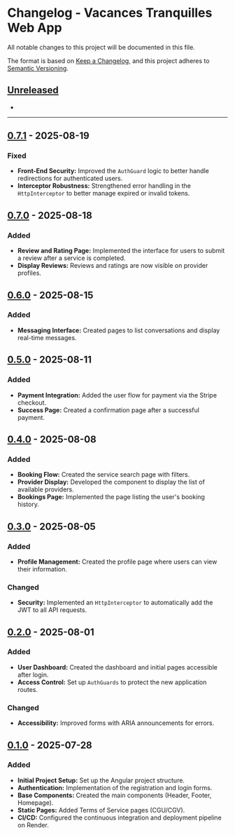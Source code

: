 # Changelog - Vacances Tranquilles Web App

All notable changes to this project will be documented in this file.

The format is based on [Keep a Changelog](https://keepachangelog.com/en/1.0.0/),
and this project adheres to [Semantic Versioning](https://semver.org/).

## [Unreleased]
- 

---
## [0.7.1] - 2025-08-19

### Fixed
- **Front-End Security:** Improved the `AuthGuard` logic to better handle redirections for authenticated users.
- **Interceptor Robustness:** Strengthened error handling in the `HttpInterceptor` to better manage expired or invalid tokens.

## [0.7.0] - 2025-08-18
### Added
- **Review and Rating Page:** Implemented the interface for users to submit a review after a service is completed.
- **Display Reviews:** Reviews and ratings are now visible on provider profiles.

## [0.6.0] - 2025-08-15
### Added
- **Messaging Interface:** Created pages to list conversations and display real-time messages.

## [0.5.0] - 2025-08-11
### Added
- **Payment Integration:** Added the user flow for payment via the Stripe checkout.
- **Success Page:** Created a confirmation page after a successful payment.

## [0.4.0] - 2025-08-08
### Added
- **Booking Flow:** Created the service search page with filters.
- **Provider Display:** Developed the component to display the list of available providers.
- **Bookings Page:** Implemented the page listing the user's booking history.

## [0.3.0] - 2025-08-05
### Added
- **Profile Management:** Created the profile page where users can view their information.

### Changed
- **Security:** Implemented an `HttpInterceptor` to automatically add the JWT to all API requests.

## [0.2.0] - 2025-08-01
### Added
- **User Dashboard:** Created the dashboard and initial pages accessible after login.
- **Access Control:** Set up `AuthGuards` to protect the new application routes.

### Changed
- **Accessibility:** Improved forms with ARIA announcements for errors.

## [0.1.0] - 2025-07-28
### Added
- **Initial Project Setup:** Set up the Angular project structure.
- **Authentication:** Implementation of the registration and login forms.
- **Base Components:** Created the main components (Header, Footer, Homepage).
- **Static Pages:** Added Terms of Service pages (CGU/CGV).
- **CI/CD:** Configured the continuous integration and deployment pipeline on Render.

[Unreleased]: https://github.com/anna97490/vacances-tranquilles-front/compare/v0.7.1...HEAD
[0.7.1]: https://github.com/anna97490/vacances-tranquilles-front/compare/v0.7.0...v0.7.1
[0.7.0]: https://github.com/anna97490/vacances-tranquilles-front/compare/v0.6.0...v0.7.0
[0.6.0]: https://github.com/anna97490/vacances-tranquilles-front/compare/v0.5.0...v0.6.0
[0.5.0]: https://github.com/anna97490/vacances-tranquilles-front/compare/v0.4.0...v0.5.0
[0.4.0]: https://github.com/anna97490/vacances-tranquilles-front/compare/v0.3.0...v0.4.0
[0.3.0]: https://github.com/anna97490/vacances-tranquilles-front/compare/v0.2.0...v0.3.0
[0.2.0]: https://github.com/anna97490/vacances-tranquilles-front/compare/v0.1.0...v0.2.0
[0.1.0]: https://github.com/anna97490/vacances-tranquilles-front/releases/tag/v0.1.0